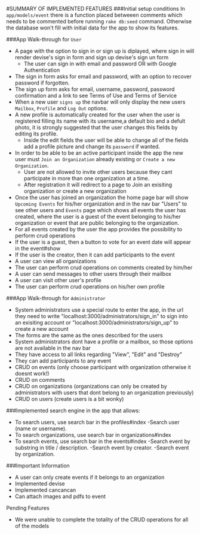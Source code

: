 #SUMMARY OF IMPLEMENTED FEATURES
###Initial setup conditions
In `app/models/event` there is a function placed betweeen comments which needs to be commented before running `rake db:seed` command. Otherwise the database won't fill with initial data for the app to show its features.

###App Walk-through for `User`
- A page with the option to sign in or sign up is diplayed, where sign in will render devise's sign in form and sign up devise's sign un form
	- The user can sign in with email and password OR with Google Authentication
- The sign in form asks for email and password, with an option to recover password if forgotten. 
- The sign up form asks for email, username, password, password confirmation and a link to see Terms of Use and Terms of Service
- When a new user `signs up` the navbar will only display the new users `Mailbox`, `Profile` and `Log Out` options.
- A new profile is automatically created for the user when the user is registered filling its name with its username,a default bio and a defult photo, it is strongly suggested that the user changes this fields by editing its profile.
    * Inside the edit fields the user will be able to change all of the fields add a profile picture and change its `password` if wanted.
- In order to be able to be an active participant inside the app the new user must `Join an Organization` already existing or `Create a new Organization`. 
    * User are not allowed to invite other users because they cant participate in more than one organization at a time.
    * After registration it will redirect to a page to Join an exisiting organization or create a new organization
- Once the user has joined an organization the home page bar will show `Upcoming Events` for his/her organization and in the nav bar "Users" to see other users and `Events` page which shows all events the user has created, where the user is a guest of the event belonging to his/her organization or event that are public belonging to the organization.
- For all events created by the user the app provides the possibility to perform crud operations
- If the user is a guest, then a button to vote for an event date will appear in the event#show
- If the user is the creator, then it can add participants to the event
- A user can view all organizations
- The user can perform crud operations on comments created by him/her
- A user can send messages to other users through their mailbox
- A user can visit other user's profile
- The user can perform crud operations on his/her own profile


###App Walk-through for `Administrator`
- System administrators use a special route to enter the app, in the url they need to write "localhost:3000/administrators/sign_in" to sign into an exisiting account or "localhost:3000/administrators/sign_up" to create a new account
- The forms are the same as the ones described for the users
- System administrators dont have a profile or a mailbox, so those options are not available in the nav bar
- They have access to all links regarding "View", "Edit" and "Destroy"
- They can add participants to any event
- CRUD on events (only choose participant with organization otherwise it doesnt work!)
- CRUD on comments
- CRUD on organizations (organizations can only be created by administrators with users that dont belong to an organization previously)
- CRUD on users (create users is a bit wonky)



###Implemented search engine in the app that allows:
   * To search users, use search bar in the profiles#index
  	-Search user (name or username).
   * To search organizations, use search bar in organizations#index
   * To search events, use search bar in the events#index
  	-Search event by substring in title / description.
  	-Search event by creator.
  	-Search event by organization.

###Important Information
- A user can only create events if it belongs to an organization
- Implemented devise
- Implemented cancancan
- Can attach images and pdfs to event 



Pending Features
- We were unable to complete the totality of the CRUD operations for all of the models

